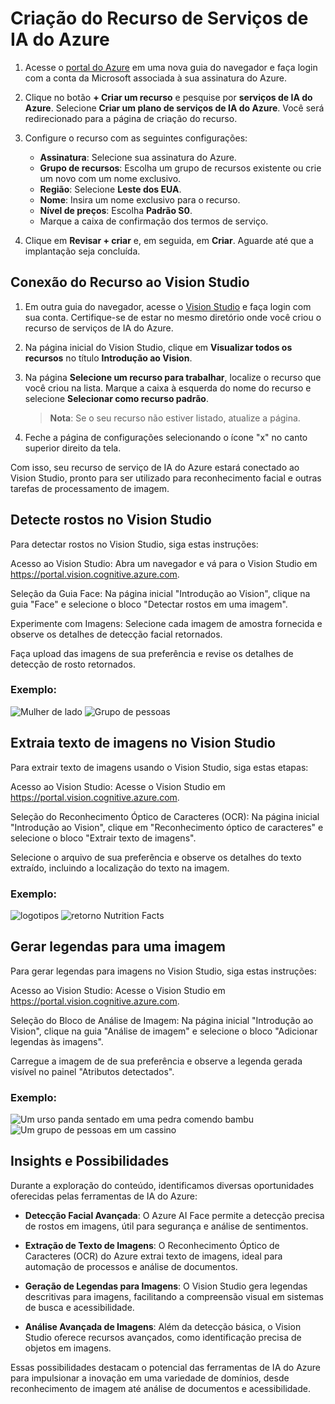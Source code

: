 # Criação do Recurso de Serviços de IA do Azure

1. Acesse o [portal do Azure](https://portal.azure.com) em uma nova guia do navegador e faça login com a conta da Microsoft associada à sua assinatura do Azure.

2. Clique no botão **+ Criar um recurso** e pesquise por **serviços de IA do Azure**. Selecione **Criar um plano de serviços de IA do Azure**. Você será redirecionado para a página de criação do recurso.

3. Configure o recurso com as seguintes configurações:
   - **Assinatura**: Selecione sua assinatura do Azure.
   - **Grupo de recursos**: Escolha um grupo de recursos existente ou crie um novo com um nome exclusivo.
   - **Região**: Selecione **Leste dos EUA**.
   - **Nome**: Insira um nome exclusivo para o recurso.
   - **Nível de preços**: Escolha **Padrão S0**.
   - Marque a caixa de confirmação dos termos de serviço.

4. Clique em **Revisar + criar** e, em seguida, em **Criar**. Aguarde até que a implantação seja concluída.

## Conexão do Recurso ao Vision Studio

1. Em outra guia do navegador, acesse o [Vision Studio](https://portal.vision.cognitive.azure.com) e faça login com sua conta. Certifique-se de estar no mesmo diretório onde você criou o recurso de serviços de IA do Azure.

2. Na página inicial do Vision Studio, clique em **Visualizar todos os recursos** no título **Introdução ao Vision**.

3. Na página **Selecione um recurso para trabalhar**, localize o recurso que você criou na lista. Marque a caixa à esquerda do nome do recurso e selecione **Selecionar como recurso padrão**.

   > **Nota**: Se o seu recurso não estiver listado, atualize a página.

4. Feche a página de configurações selecionando o ícone "x" no canto superior direito da tela.

Com isso, seu recurso de serviço de IA do Azure estará conectado ao Vision Studio, pronto para ser utilizado para reconhecimento facial e outras tarefas de processamento de imagem.

## Detecte rostos no Vision Studio
Para detectar rostos no Vision Studio, siga estas instruções:

Acesso ao Vision Studio: Abra um navegador e vá para o Vision Studio em https://portal.vision.cognitive.azure.com.

Seleção da Guia Face: Na página inicial "Introdução ao Vision", clique na guia "Face" e selecione o bloco "Detectar rostos em uma imagem".

Experimente com Imagens: Selecione cada imagem de amostra fornecida e observe os detalhes de detecção facial retornados.

 Faça upload das imagens de sua preferência e revise os detalhes de detecção de rosto retornados.

### Exemplo:
![Mulher de lado](https://github.com/Lugaus/Desafio-de-Projeto-DIO---Reconhecimento-Facial-e-transforma-o-de-imagens-em-Dados-no-Azure-ML/assets/129623426/025c3279-c03e-4609-8535-d73a5d804fcb)
![Grupo de pessoas](https://github.com/Lugaus/Desafio-de-Projeto-DIO---Reconhecimento-Facial-e-transforma-o-de-imagens-em-Dados-no-Azure-ML/assets/129623426/1aef2957-74e7-4a3c-b3e4-2ebaef45f28a)


## Extraia texto de imagens no Vision Studio
Para extrair texto de imagens usando o Vision Studio, siga estas etapas:

Acesso ao Vision Studio: Acesse o Vision Studio em https://portal.vision.cognitive.azure.com.

Seleção do Reconhecimento Óptico de Caracteres (OCR): Na página inicial "Introdução ao Vision", clique em "Reconhecimento óptico de caracteres" e selecione o bloco "Extrair texto de imagens".

 Selecione o arquivo de sua preferência e observe os detalhes do texto extraído, incluindo a localização do texto na imagem.
### Exemplo:
![logotipos](https://github.com/Lugaus/Desafio-de-Projeto-DIO---Reconhecimento-Facial-e-transforma-o-de-imagens-em-Dados-no-Azure-ML/assets/129623426/680a038b-d6a6-48fc-8dbd-9bfbcd715ea5)
![retorno Nutrition Facts](https://github.com/Lugaus/Desafio-de-Projeto-DIO---Reconhecimento-Facial-e-transforma-o-de-imagens-em-Dados-no-Azure-ML/assets/129623426/0e040e30-2f06-4dc0-8ccc-323a2c3c429a)









## Gerar legendas para uma imagem
Para gerar legendas para imagens no Vision Studio, siga estas instruções:

Acesso ao Vision Studio: Acesse o Vision Studio em https://portal.vision.cognitive.azure.com.

Seleção do Bloco de Análise de Imagem: Na página inicial "Introdução ao Vision", clique na guia "Análise de imagem" e selecione o bloco "Adicionar legendas às imagens".

 Carregue a imagem de de sua preferência e observe a legenda gerada visível no painel "Atributos detectados".
 ### Exemplo:
![Um urso panda sentado em uma pedra comendo bambu](https://github.com/Lugaus/Desafio-de-Projeto-DIO---Reconhecimento-Facial-e-transforma-o-de-imagens-em-Dados-no-Azure-ML/assets/129623426/09d14baf-b617-4762-bc73-534d92b9472a)
![Um grupo de pessoas em um cassino](https://github.com/Lugaus/Desafio-de-Projeto-DIO---Reconhecimento-Facial-e-transforma-o-de-imagens-em-Dados-no-Azure-ML/assets/129623426/f319b600-bda8-4988-b8bc-bac7b50dcde5)







 

## Insights e Possibilidades

Durante a exploração do conteúdo, identificamos diversas oportunidades oferecidas pelas ferramentas de IA do Azure:

- **Detecção Facial Avançada**: O Azure AI Face permite a detecção precisa de rostos em imagens, útil para segurança e análise de sentimentos.
  
- **Extração de Texto de Imagens**: O Reconhecimento Óptico de Caracteres (OCR) do Azure extrai texto de imagens, ideal para automação de processos e análise de documentos.
  
- **Geração de Legendas para Imagens**: O Vision Studio gera legendas descritivas para imagens, facilitando a compreensão visual em sistemas de busca e acessibilidade.

- **Análise Avançada de Imagens**: Além da detecção básica, o Vision Studio oferece recursos avançados, como identificação precisa de objetos em imagens.

Essas possibilidades destacam o potencial das ferramentas de IA do Azure para impulsionar a inovação em uma variedade de domínios, desde reconhecimento de imagem até análise de documentos e acessibilidade.
